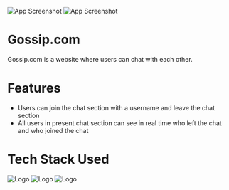 
![App Screenshot](https://i.postimg.cc/y83cBQQk/Screenshot-2022-08-26-121313.png)
![App Screenshot](https://postimg.cc/1nxxDvL0)




# Gossip.com
Gossip.com is a website where users can chat with each other.

# Features
- Users can join the chat section with a username and leave the chat section
- All users in present chat section can see in real time who left the chat and who joined the chat

# Tech Stack Used
![Logo](https://p.kindpng.com/picc/s/254-2547396_javascript-html-css-logo-hd-png-download.png)
![Logo](https://miro.medium.com/max/812/1*9hwcv7fEVKEw5LyWFok-lA.jpeg)
![Logo](https://cdn.pixabay.com/photo/2015/04/23/17/41/node-js-736399_1280.png)



